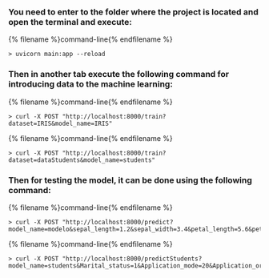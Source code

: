 ### You need to enter to the folder where the project is located and open the terminal and execute:

{% filename %}command-line{% endfilename %}

    > uvicorn main:app --reload

### Then in another tab execute the following command for introducing data to the machine learning:

{% filename %}command-line{% endfilename %}

    > curl -X POST "http://localhost:8000/train?dataset=IRIS&model_name=IRIS"

{% filename %}command-line{% endfilename %}

    > curl -X POST "http://localhost:8000/train?dataset=dataStudents&model_name=students"

### Then for testing the model, it can be done using the following command:

{% filename %}command-line{% endfilename %}

    > curl -X POST "http://localhost:8000/predict?model_name=modelo&sepal_length=1.2&sepal_width=3.4&petal_length=5.6&petal_width=7.8"

{% filename %}command-line{% endfilename %}

    > curl -X POST "http://localhost:8000/predictStudents?model_name=students&Marital_status=1&Application_mode=20&Application_order=1&Course=9500&Attendance=1&Previous_qualification=1&Previous_qualification_grade=160.0&Nacionality=1&Mother_qualification=37&Father_qualification=37&Mother_occupation=9&Father_occupation=5&Admission_grade=125.5&Displaced=0&Educational_special_needs=0&Debtor=0&Tuition_fees_up_to_date=0&Gender=0&Scholarship_holder=0&Age_at_enrollment=20&International=0&Curricular_units_1st_sem_credited=0&Curricular_units_1st_sem_enrolled=6&Curricular_units_1st_sem_evaluations=6&Curricular_units_1st_sem_approved=5&Curricular_units_1st_sem_grade=12.33&Curricular_units_1st_sem_without_evaluations=0&Curricular_units_2nd_sem_credited=0&Curricular_units_2nd_sem_enrolled=6&Curricular_units_2nd_sem_evaluations=16&Curricular_units_2nd_sem_approved=6&Curricular_units_2nd_sem_grade=12.4&Curricular_units_2nd_sem_without_evaluations=0&Unemployment_rate=2.7&Inflation_rate=5.4&GDP=0.7"

